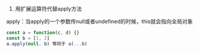 1. 用扩展运算符代替apply方法

apply：当apply的一个参数传null或者undefined的时候，this就会指向全局对象

```js
const a = function(c, d) {}
const b = [1, 2]
a.apply(null, b) 等同于 a(...b)
```

